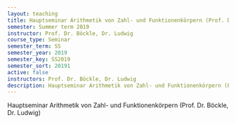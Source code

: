 ```yaml
---
layout: teaching
title: Hauptseminar Arithmetik von Zahl- und Funktionenkörpern (Prof. Dr. Böckle, Dr. Ludwig)
semester: Summer term 2019
instructor: Prof. Dr. Böckle, Dr. Ludwig
course_type: Seminar
semester_term: SS
semester_year: 2019
semester_key: SS2019
semester_sort: 20191
active: false
instructors: Prof. Dr. Böckle, Dr. Ludwig
description: Hauptseminar Arithmetik von Zahl- und Funktionenkörpern (Prof. Dr. Böckle, Dr. Ludwig)
---
```


Hauptseminar Arithmetik von Zahl- und Funktionenkörpern (Prof. Dr. Böckle, Dr. Ludwig)

